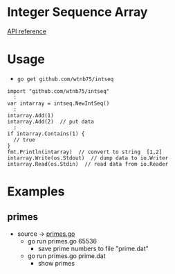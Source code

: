 # Integer Sequence Array

[API reference](http://godoc.org/github.com/wtnb75/intseq)

# Usage

- `go get github.com/wtnb75/intseq`

```golang
import "github.com/wtnb75/intseq"
  :
var intarray = intseq.NewIntSeq()
  :
intarray.Add(1)
intarray.Add(2)  // put data
  :
if intarray.Contains(1) {
  // true
}
fmt.Println(intarray)  // convert to string  [1,2]
intarray.Write(os.Stdout)  // dump data to io.Writer
intarray.Read(os.Stdin)  // read data from io.Reader
```

# Examples

## primes

- source -> [primes.go](examples/primes/primes.go)
    - go run primes.go 65536
        - save prime numbers to file "prime.dat"
    - go run primes.go prime.dat
        - show primes
